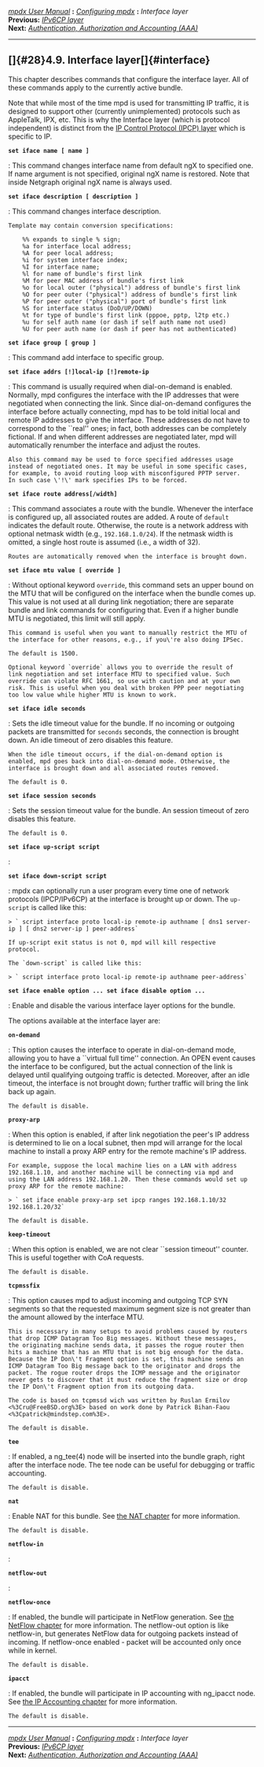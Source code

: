 [*mpdx User Manual*](README.md) **:** [*Configuring mpdx*](mpd17.md)
**:** *Interface layer*\
**Previous:** [*IPv6CP layer*](mpd27.md)\
**Next:** [*Authentication, Authorization and Accounting
(AAA)*](mpd29.md)

------------------------------------------------------------------------

## []{#28}4.9. Interface layer[]{#interface}

This chapter describes commands that configure the interface layer. All
of these commands apply to the currently active bundle.

Note that while most of the time mpd is used for transmitting IP
traffic, it is designed to support other (currently unimplemented)
protocols such as AppleTalk, IPX, etc. This is why the Interface layer
(which is protocol independent) is distinct from the [IP Control
Protocol (IPCP) layer](mpd26.md#ipcp) which is specific to IP.

**`set iface name [ name ]`**

:   This command changes interface name from default ngX to specified
    one. If name argument is not specified, original ngX name is
    restored. Note that inside Netgraph original ngX name is always
    used.

**`set iface description [ description ]`**

:   This command changes interface description.

    Template may contain conversion specifications:

        %% expands to single % sign;
        %a for interface local address;
        %A for peer local address;
        %i for system interface index;
        %I for interface name;
        %l for name of bundle's first link
        %M for peer MAC address of bundle's first link
        %o for local outer ("physical") address of bundle's first link
        %O for peer outer ("physical") address of bundle's first link
        %P for peer outer ("physical") port of bundle's first link
        %S for interface status (DoD/UP/DOWN)
        %t for type of bundle's first link (pppoe, pptp, l2tp etc.)
        %u for self auth name (or dash if self auth name not used)
        %U for peer auth name (or dash if peer has not authenticated)

**`set iface group [ group ]`**

:   This command add interface to specific group.

**`set iface addrs [!]local-ip [!]remote-ip`**

:   This command is usually required when dial-on-demand is enabled.
    Normally, mpd configures the interface with the IP addresses that
    were negotiated when connecting the link. Since dial-on-demand
    configures the interface before actually connecting, mpd has to be
    told initial local and remote IP addresses to give the interface.
    These addresses do not have to correspond to the \`\`real\'\' ones;
    in fact, both addresses can be completely fictional. If and when
    different addresses are negotiated later, mpd will automatically
    renumber the interface and adjust the routes.

    Also this command may be used to force specified addresses usage
    instead of negotiated ones. It may be useful in some specific cases,
    for example, to avoid routing loop with misconfigured PPTP server.
    In such case \'!\' mark specifies IPs to be forced.

**`set iface route address[/width]`**

:   This command associates a route with the bundle. Whenever the
    interface is configured up, all associated routes are added. A route
    of `default` indicates the default route. Otherwise, the route is a
    network address with optional netmask width (e.g.,
    `192.168.1.0/24`). If the netmask width is omitted, a single host
    route is assumed (i.e., a width of 32).

    Routes are automatically removed when the interface is brought down.

**`set iface mtu value [ override ]`**

:   Without optional keyword `override`, this command sets an upper
    bound on the MTU that will be configured on the interface when the
    bundle comes up. This value is not used at all during link
    negotiation; there are separate bundle and link commands for
    configuring that. Even if a higher bundle MTU is negotiated, this
    limit will still apply.

    This command is useful when you want to manually restrict the MTU of
    the interface for other reasons, e.g., if you\'re also doing IPSec.

    The default is 1500.

    Optional keyword `override` allows you to override the result of
    link negotiation and set interface MTU to specified value. Such
    override can violate RFC 1661, so use with caution and at your own
    risk. This is useful when you deal with broken PPP peer negotiating
    too low value while higher MTU is known to work.

**`set iface idle seconds`**

:   Sets the idle timeout value for the bundle. If no incoming or
    outgoing packets are transmitted for `seconds` seconds, the
    connection is brought down. An idle timeout of zero disables this
    feature.

    When the idle timeout occurs, if the dial-on-demand option is
    enabled, mpd goes back into dial-on-demand mode. Otherwise, the
    interface is brought down and all associated routes removed.

    The default is 0.

**`set iface session seconds`**

:   Sets the session timeout value for the bundle. An session timeout of
    zero disables this feature.

    The default is 0.

**`set iface up-script script `**

:   

**`set iface down-script script `**

:   mpdx can optionally run a user program every time one of network
    protocols (IPCP/IPv6CP) at the interface is brought up or down. The
    `up-script` is called like this:

    > ` script interface proto local-ip remote-ip authname [ dns1 server-ip ] [ dns2 server-ip ] peer-address`

    If up-script exit status is not 0, mpd will kill respective
    protocol.

    The `down-script` is called like this:

    > ` script interface proto local-ip remote-ip authname peer-address`

**`set iface enable option ... set iface disable option ...`**

:   Enable and disable the various interface layer options for the
    bundle.

The options available at the interface layer are:

**`on-demand`**

:   This option causes the interface to operate in dial-on-demand mode,
    allowing you to have a \`\`virtual full time\'\' connection. An OPEN
    event causes the interface to be configured, but the actual
    connection of the link is delayed until qualifying outgoing traffic
    is detected. Moreover, after an idle timeout, the interface is not
    brought down; further traffic will bring the link back up again.

    The default is disable.

**`proxy-arp`**

:   When this option is enabled, if after link negotiation the peer\'s
    IP address is determined to lie on a local subnet, then mpd will
    arrange for the local machine to install a proxy ARP entry for the
    remote machine\'s IP address.

    For example, suppose the local machine lies on a LAN with address
    192.168.1.10, and another machine will be connecting via mpd and
    using the LAN address 192.168.1.20. Then these commands would set up
    proxy ARP for the remote machine:

    > ` set iface enable proxy-arp set ipcp ranges 192.168.1.10/32 192.168.1.20/32`

    The default is disable.

**`keep-timeout`**

:   When this option is enabled, we are not clear \`\`session
    timeout\'\' counter. This is useful together with CoA requests.

    The default is disable.

**`tcpmssfix`**

:   This option causes mpd to adjust incoming and outgoing TCP SYN
    segments so that the requested maximum segment size is not greater
    than the amount allowed by the interface MTU.

    This is necessary in many setups to avoid problems caused by routers
    that drop ICMP Datagram Too Big messages. Without these messages,
    the originating machine sends data, it passes the rogue router then
    hits a machine that has an MTU that is not big enough for the data.
    Because the IP Don\'t Fragment option is set, this machine sends an
    ICMP Datagram Too Big message back to the originator and drops the
    packet. The rogue router drops the ICMP message and the originator
    never gets to discover that it must reduce the fragment size or drop
    the IP Don\'t Fragment option from its outgoing data.

    The code is based on tcpmssd wich was written by Ruslan Ermilov
    <%3Cru@FreeBSD.org%3E> based on work done by Patrick Bihan-Faou
    <%3Cpatrick@mindstep.com%3E>.

    The default is disable.

**`tee`**

:   If enabled, a ng_tee(4) node will be inserted into the bundle graph,
    right after the interface node. The tee node can be useful for
    debugging or traffic accounting.

    The default is disable.

**`nat`**

:   Enable NAT for this bundle. See [the NAT chapter](mpd39.md#nat)
    for more information.

    The default is disable.

**`netflow-in`**

:   

**`netflow-out`**

:   

**`netflow-once`**

:   If enabled, the bundle will participate in NetFlow generation. See
    [the NetFlow chapter](mpd34.md#netflow) for more information. The
    netflow-out option is like netflow-in, but generates NetFlow data
    for outgoing packets instead of incoming. If netflow-once enabled -
    packet will be accounted only once while in kernel.

    The default is disable.

**`ipacct`**

:   If enabled, the bundle will participate in IP accounting with
    ng_ipacct node. See [the IP Accounting chapter](mpd35.md#ipacct)
    for more information.

    The default is disable.

------------------------------------------------------------------------

[*mpdx User Manual*](README.md) **:** [*Configuring mpdx*](mpd17.md)
**:** *Interface layer*\
**Previous:** [*IPv6CP layer*](mpd27.md)\
**Next:** [*Authentication, Authorization and Accounting
(AAA)*](mpd29.md)
